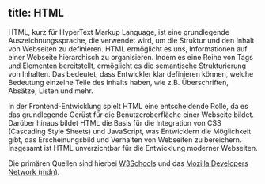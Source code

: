 title: HTML
---
HTML, kurz für HyperText Markup Language, ist eine grundlegende Auszeichnungssprache, die verwendet wird, um die Struktur und den Inhalt von Webseiten zu definieren. HTML ermöglicht es uns, Informationen auf einer Webseite hierarchisch zu organisieren. Indem es eine Reihe von Tags und Elementen bereitstellt, ermöglicht es die semantische Strukturierung von Inhalten. Das bedeutet, dass Entwickler klar definieren können, welche Bedeutung einzelne Teile des Inhalts haben, wie z.B. Überschriften, Absätze, Listen und mehr.

In der Frontend-Entwicklung spielt HTML eine entscheidende Rolle, da es das grundlegende Gerüst für die Benutzeroberfläche einer Webseite bildet. Darüber hinaus bildet HTML die Basis für die Integration von CSS (Cascading Style Sheets) und JavaScript, was Entwicklern die Möglichkeit gibt, das Erscheinungsbild und Verhalten von Webseiten zu bereichern. Insgesamt ist HTML unverzichtbar für die Entwicklung moderner Webseiten.

Die primären Quellen sind hierbei [W3Schools](https://www.w3schools.com/html/default.asp)
und das [Mozilla Developers Network (mdn)](https://developer.mozilla.org/en-US/).